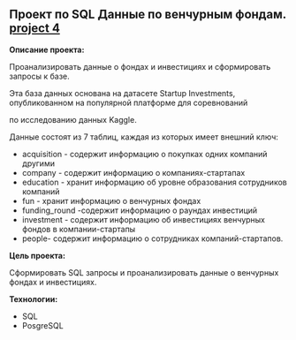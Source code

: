 ## Проект по SQL Данные по венчурным фондам. [project 4](https://github.com/Gaisenova/repository/blob/main/Project%204/SQL-1.ipynb)

**Описание проекта:**

Проанализировать данные о фондах и инвестициях и сформировать запросы к базе.

Эта база данных основана на датасете Startup Investments, опубликованном на популярной платформе для соревнований 

по исследованию данных Kaggle.

Данные состоят из 7 таблиц, каждая из которых имеет внешний ключ:

- acquisition - cодержит информацию о покупках одних компаний другими
- company    -  cодержит информацию о компаниях-стартапах
- education  - хранит информацию об уровне образования сотрудников компаний
- fun      -  хранит информацию о венчурных фондах
- funding_round -содержит информацию о раундах инвестиций
- investment  - содержит информацию об инвестициях венчурных фондов в компании-стартапы
- people- содержит информацию о сотрудниках компаний-стартапов.

**Цель проекта:** 

Сформировать SQL запросы и проанализировать данные о венчурных фондах и инвестициях.

**Технологии:**

- SQL
- PosgreSQL
